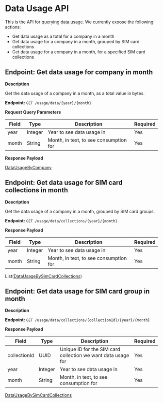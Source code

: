 # Data Usage API
This is the API for querying data usage. We currently expose the following actions:

* Get data usage as a total for a company in a month
* Get data usage for a company in a month, grouped by SIM card collections
* Get data usage for a company in a month, for a specified SIM card collections

## Endpoint: Get data usage for company in month

**Description**

Get the data usage of a company in a month, as a total value in bytes.

**Endpoint:** `GET /usage/data/{year}/{month}`

**Request Query Parameters**

| Field | Type    | Description                            | Required |
|-------|---------|----------------------------------------|----------|
| year  | Integer | Year to see data usage in              | Yes      |
| month | String  | Month, in text, to see consumption for | Yes      |

**Response Payload**

[DataUsageByCompany](../../general-information/data-types/#datausagebycompany)

## Endpoint: Get data usage for SIM card collections in month

**Description**

Get the data usage of a company in a month, grouped by SIM card groups.

**Endpoint:** `GET /usage/data/collections/{year}/{month}`

**Response Payload**

| Field | Type    | Description                            | Required |
|-------|---------|----------------------------------------|----------|
| year  | Integer | Year to see data usage in              | Yes      |
| month | String  | Month, in text, to see consumption for | Yes      |

List([DataUsageBySimCardCollections](../../general-information/data-types/#datausagebysimcardcollections))

## Endpoint: Get data usage for SIM card group in month

**Description**

**Endpoint:** `GET /usage/data/collections/{collectionId}/{year}/{month}`

**Response Payload**

| Field        | Type    | Description                                                  | Required |
|--------------|---------|--------------------------------------------------------------|----------|
| collectionId | UUID    | Unique ID for the SIM card collection we want data usage for | Yes      |
| year         | Integer | Year to see data usage in                                    | Yes      |
| month        | String  | Month, in text, to see consumption for                       | Yes      |

[DataUsageBySimCardCollections](../../general-information/data-types/#datausagebysimcardcollections)
